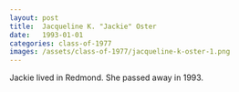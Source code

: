 ```yaml
---
layout: post
title:  Jacqueline K. "Jackie" Oster
date:   1993-01-01
categories: class-of-1977
images: /assets/class-of-1977/jacqueline-k-oster-1.png
---
```

Jackie lived in Redmond.  She passed away in 1993.
